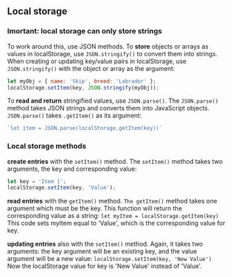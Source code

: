 ## Local storage

### Imortant: local storage can only store strings
To work around this, use JSON methods. To **store** objects or arrays as values in localStorage, use `JSON.stringify()` to convert them into strings. When creating or updating key/value pairs in localStorage, use `JSON.stringify()` with the object or array as the argument:
```js
let myObj = { name: 'Skip', breed: 'Labrador' };
localStorage.setItem(key, JSON.stringify(myObj));
```
To **read and return** stringified values, use `JSON.parse()`. The `JSON.parse()` method takes JSON strings and converts them into JavaScript objects. `JSON.parse()` takes `.getItem()` as its argument:
```js
`let item = JSON.parse(localStorage.getItem(key))`
```
### Local storage methods

**create entries** with the `setItem()` method. The `setItem()` method takes two arguments, the key and corresponding value:
```js
let key = 'Item 1';
localStorage.setItem(key, 'Value');
```
 
**read entries** with the `getItem()` method. `The getItem()` method takes one argument which must be the key. This function will return the corresponding value as a string:
`let myItem = localStorage.getItem(key)`
This code sets myItem equal to 'Value', which is the corresponding value for key.

**updating entries** also with the `setItem()` method. Again, it takes two arguments: the key argument will be an existing key, and the value argument will be a new value: `localStorage.setItem(key, 'New Value')`  
Now the localStorage value for key is 'New Value' instead of 'Value'.